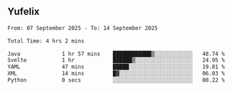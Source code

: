 ## Yufelix

<!--START_SECTION:waka-->

```txt
From: 07 September 2025 - To: 14 September 2025

Total Time: 4 hrs 2 mins

Java             1 hr 57 mins    ████████████▒░░░░░░░░░░░░   48.74 %
Svelte           1 hr            ██████▒░░░░░░░░░░░░░░░░░░   24.95 %
YAML             47 mins         █████░░░░░░░░░░░░░░░░░░░░   19.81 %
XML              14 mins         █▓░░░░░░░░░░░░░░░░░░░░░░░   06.03 %
Python           0 secs          ░░░░░░░░░░░░░░░░░░░░░░░░░   00.22 %
```

<!--END_SECTION:waka-->

